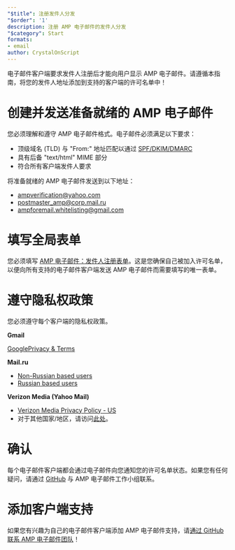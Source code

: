 ```yaml
---
"$title": 注册发件人分发
"$order": '1'
description: 注册 AMP 电子邮件的发件人分发
"$category": Start
formats:
- email
author: CrystalOnScript
---
```


电子邮件客户端要求发件人注册后才能向用户显示 AMP 电子邮件。请遵循本指南，将您的发件人地址添加到支持的客户端的许可名单中！

# 创建并发送准备就绪的 AMP 电子邮件

您必须理解和遵守 AMP 电子邮件格式。电子邮件必须满足以下要求：

- 顶级域名 (TLD) 与 "From:" 地址匹配以通过 [SPF/DKIM/DMARC](https://support.google.com/a/answer/33786?hl=en)
- 具有后备 "text/html" MIME 部分
- 符合所有客户端发件人要求

将准备就绪的 AMP 电子邮件发送到以下地址：

- ampverification@yahoo.com
- postmaster_amp@corp.mail.ru
- ampforemail.whitelisting@gmail.com

# 填写全局表单

您必须填写 [AMP 电子邮件：发件人注册表单](https://docs.google.com/forms/d/e/1FAIpQLSdso95e7UDLk_R-bnpzsAmuUMDQEMUgTErcfGGItBDkghHU2A/viewform?gxids=7628)。这是您确保自己被加入许可名单，以便向所有支持的电子邮件客户端发送 AMP 电子邮件而需要填写的唯一表单。

# 遵守隐私权政策

您必须遵守每个客户端的隐私权政策。

**Gmail**

[GooglePrivacy & Terms](https://policies.google.com/privacy)

**Mail.ru**

- [Non-Russian based users](https://help.mail.ru/engmail-help/privacy)
- [Russian based users](https://agent.mail.ru/legal/privacypolicy/en)

**Verizon Media (Yahoo Mail)**

- [Verizon Media Privacy Policy - US](https://www.verizonmedia.com/policies/us/en/verizonmedia/privacy/index.html)
- 对于其他国家/地区，请访问[此处](https://www.verizonmedia.com/policies/)。

# 确认

每个电子邮件客户端都会通过电子邮件向您通知您的许可名单状态。如果您有任何疑问，请通过 [GitHub](https://github.com/ampproject/wg-amp4email) 与 AMP 电子邮件工作小组联系。

# 添加客户端支持

如果您有兴趣为自己的电子邮件客户端添加 AMP 电子邮件支持，请[通过 GitHub 联系 AMP 电子邮件团队](https://github.com/ampproject/wg-amp4email/)！
